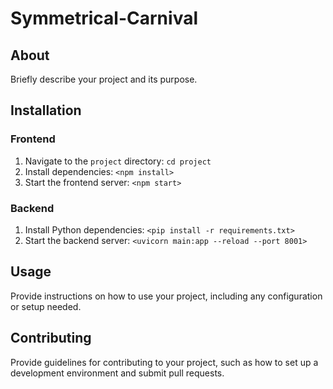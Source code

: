 # Symmetrical-Carnival

## About

Briefly describe your project and its purpose.

## Installation

### Frontend

1. Navigate to the `project` directory: `cd project`
2. Install dependencies: `<npm install>`
3. Start the frontend server: `<npm start>`

### Backend

1. Install Python dependencies: `<pip install -r requirements.txt>`
2. Start the backend server: `<uvicorn main:app --reload --port 8001>`

## Usage

Provide instructions on how to use your project, including any configuration or setup needed.

## Contributing

Provide guidelines for contributing to your project, such as how to set up a development environment and submit pull requests.